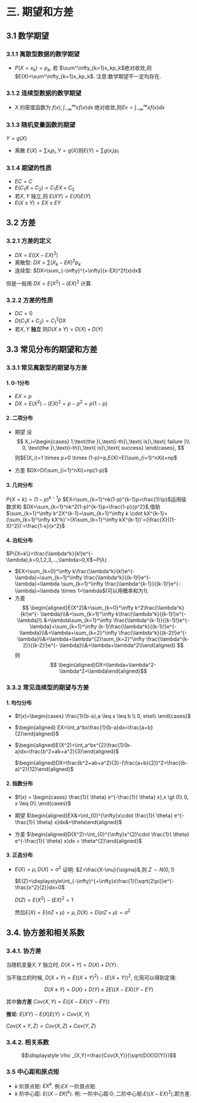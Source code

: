 # 三. 期望和方差

## 3.1 数学期望

### 3.1.1 离散型数据的数学期望 

+ $P(X=x_k)= p_k,$ 若 $\sum^\infty_{k=1}x_kp_k$绝对收敛,则$E(X)=\sum^\infty_{k=1}x_kp_k$.
  注意:数学期望不一定均存在.

### 3.1.2 连续型数据的数学期望 

+ $X$ 的密度函数为 $f(x),\int_{-\infty}^{\infty}xf(x)dx$ 绝对收敛,则$Ex = \int_{-\infty}^{\infty}xf(x)dx$

### 3.1.3 随机变量函数的期望

$Y=g(X)$

+ 离散 $E(X)=\sum x_i p_i,Y=g(X)$则$E(Y)=\sum g(x_i)p_i$

### 3.1.4 期望的性质

+ $EC=C$
+ $E(C_1X+C_2)=C_1EX+C_2$
+ 若$X,Y$ 独立,则 $E(XY)=E(X)E(Y)$
+ $E(X \pm Y)=EX \pm EY$           

## 3.2 方差

### 3.2.1 方差的定义

+ $DX = E((X-EX)^2)$
+ 离散型: $DX=\sum(X_k-EK)^2p_k$
+ 连续型: $DX=\sum_{-\infty}^{+\infty}(x-EX)^2f(x)dx$

但是一般用 $DX=E(X^2)-(EX)^2$ 计算.

### 3.2.2 方差的性质

+ $DC=0$
+ $D(C_1X+C_2) = C_1^2DX$
+ 若$X,Y$ **独立** 则$D(X \pm Y) = D(X)+D(Y)$

## 3.3 常见分布的期望和方差

### 3.3.1 常见离散型的期望与方差

#### 1. 0-1分布

+ $EX = p$
+ $DX=E(X^2)-(EX)^2=p-p^2=p(1-p)$

#### 2. 二项分布

+ 期望
  设
  $$
  X_i=\begin{cases}
    1,\text{the }\,\text{i-th}\,\text{ is}\,\text{ failure }\\
    0, \text{the }\,\text{i-th}\,\text{ is}\,\text{ success}
  \end{cases},
  $$
  则$E(X_i)=1 \times p+0 \times (1-p)=p,E(X)=E(\sum_{i=1}^nXi)=np$

+ 方差
  $DX=D(\sum_{i=1}^nXi)=np(1-p)$ 

#### 3. 几何分布

$P\{X=k\}= (1-p)^{k-1}p$
$EX=\sum_{k=1}^nk(1-p)^{k-1}p=\frac{1}{p}$运用级数求和
$DX=\sum_{k=1}^nk^2(1-p)^{k-1}p=\frac{1-p}{p^2}$,借助$\sum_{k=1}^\infty k^2X^{k-1}=\sum_{k=1}^\infty k \cdot kX^{k-1}=(\sum_{k=1}^\infty  kX^k)'=(X\sum_{k=1}^\infty  kX^{k-1})'=(\frac{X}{(1-X)^2})'=\frac{1-x}{x^2}$

#### 4. 泊松分布

$P\{X=k\}=\frac{\lambda^k}{k!}e^{- \lambda},k=0,1,2,3,...,\lambda>0,X$~$P(\lambda)$

+ $EX=\sum_{k=0}^\infty k\frac{\lambda^k}{k!}e^{- \lambda}=\sum_{k=1}^\infty \frac{\lambda^k}{(k-1)!}e^{- \lambda}=\lambda \sum_{k=1}^\infty \frac{\lambda^{k-1}}{(k-1)!}e^{- \lambda}=\lambda \times 1=\lambda$(可以用概率和为1).
+ 方差 
  $$
  \begin{aligned}E(X^2)&=\sum_{k=0}^\infty k^2\frac{\lambda^k}{k!}e^{- \lambda}\\&=\sum_{k=1}^\infty k\frac{\lambda^k}{(k-1)!}e^{- \lambda}\\
  &=\lambda\sum_{k=1}^\infty \frac{\lambda^{k-1}}{(k-1)!}e^{- \lambda}+\sum_{k=1}^\infty (k-1)\frac{\lambda^k}{(k-1)!}e^{- \lambda}\\&=\lambda+\sum_{k=2}^\infty \frac{\lambda^k}{(k-2)!}e^{- \lambda}\\&=\lambda+\lambda^{2}\sum_{k=2}^\infty \frac{\lambda^{k-2}}{(k-2)!}e^{- \lambda}\\&=\lambda+\lambda^2\\\end{aligned}
  $$
  则
  $$
  \begin{aligned}DX=\lambda+\lambda^2-\lambda^2=\lambda\end{aligned}$$

### 3.3.2 常见连续型的期望与方差

#### 1. 均匀分布

+ $f(x)=\begin{cases}
  \frac{1}{b-a},a \leq x \leq b \\
  0, else\\
  \end{cases}$

+ $\begin{aligned}
  EX=\int_a^bx\frac{1}{b-a}dx=\frac{a+b}{2}\end{aligned}$
+ $\begin{aligned}E(X^2)=\int_a^bx^{2}\frac{1}{b-a}dx=\frac{b^2+ab+a^2}{3}\end{aligned}$


  $\begin{aligned}DX=\frac{b^2+ab+a^2}{3}-(\frac{a+b}{2})^2=\frac{(b-a)^2}{12}\end{aligned}$

#### 2. 指数分布

+ $f(x) = \begin{cases}
  \frac{1}{ \theta} e^{-\frac{1}{ \theta} x},x \gt 0\\
   0, x \leq 0\\
  \end{cases}$


+ 期望
  $\begin{aligned}EX&=\int_{0}^{\infty}x\cdot \frac{1}{ \theta} e^{-\frac{1}{ \theta} x}dx&=\theta\end{aligned}$

+ 方差
  $\begin{aligned}D(X^2)=\int_{0}^{\infty}x^{2}\cdot \frac{1}{ \theta} e^{-\frac{1}{ \theta} x}dx = \theta^{2}\end{aligned}$

#### 3. 正态分布

+ $E(X)=\mu,D(X)=\sigma^2$
  证明:
     $Z=\frac{X-\mu}{\sigma}$,则 $Z\sim N(0,1)$

     $E(Z)=\displaystyle\int_{-\infty}^{+\infty}x\frac{1}{\sqrt{2\pi}}e^{-\frac{x^2}{2}}dx=0$

     $D(Z)=E(X^2)-(EX)^2=1$   

     然后$E(X)=E(\sigma Z+\mu)=\mu,D(X)=D(\sigma Z+\mu)=\sigma^2$

## 3.4. 协方差和相关系数

### 3.4.1. 协方差

当随机变量$X,Y$ 独立时, $D(X+Y) = D(X)+D(Y)$.

当不独立的时候,  $D(X+Y) = E((X+Y)^2)-(E(X+Y))^2$, 化简可以得到定理:

$$
D(X \pm Y) = D(X)+D(Y)\pm 2E((X-EX)(Y-EY)
$$

其中**协方差** $Cov(X,Y)=E((X-EX)(Y-EY))$

**推论**: $E(XY)-E(X)E(Y)=Cov(X,Y)$

$Cov(X+Y,Z)=Cov(X,Z)+Cov(Y,Z)$

### 3.4.2. 相关系数

$$\displaystyle \rho _{X,Y}=\frac{Cov(X,Y)}{\sqrt{D(X)D(Y)}}$$

### 3.5 中心距和原点矩

+ $k$ 阶原点矩: $EX^k$. 例:$EX$ 一阶原点矩.
+ $k$ 阶中心距: $E((X-EK)^k)$. 例: 一阶中心距:0; 二阶中心矩:$E((X-EX)^2)$,即方差.